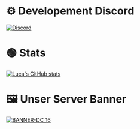 # ⚙ Developement Discord
[![Discord](https://img.shields.io/discord/1187069967116533840?style=for-the-badge&logo=https%3A%2F%2Fcdn.discordapp.com%2Fattachments%2F1187145657396506714%2F1190750470042566756%2FPROFILBILD_11.gif%3Fex%3D65ac2a4b%26is%3D6599b54b%26hm%3Dbe968a4a052752d5239a970f4395450046af658c2ccb974f0fff5487a41e121a%26&logoColor=0x137901&label=Discord&labelColor=0x137901&color=0x137901&link=https%3A%2F%2Fdiscord.gg%2FTM8D68tXCk)](https://discord.gg/TM8D68tXCk)

# 🟢 Stats
[![Luca's GitHub stats](https://github-readme-stats.vercel.app/api?username=LucaOriginal&show_icons=True&theme=merko)](https://discord.gg/TM8D68tXCk)

# 🖼 Unser Server Banner 
[![BANNER-DC_16](BANNER-DC_16.gif)](https://discord.gg/TM8D68tXCk)
